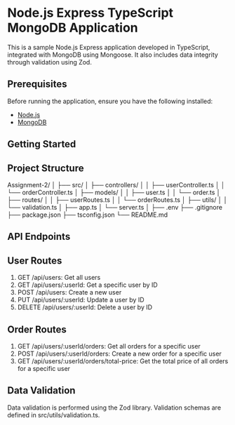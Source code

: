 # Node.js Express TypeScript MongoDB Application

This is a sample Node.js Express application developed in TypeScript, integrated with MongoDB using Mongoose. It also includes data integrity through validation using Zod.

## Prerequisites

Before running the application, ensure you have the following installed:

- [Node.js](https://nodejs.org/)
- [MongoDB](https://www.mongodb.com/try/download/community)

## Getting Started

## Project Structure
Assignment-2/
│
├── src/
│   ├── controllers/
│   │   ├── userController.ts
│   │   └── orderController.ts
│   ├── models/
│   │   ├── user.ts
│   │   └── order.ts
│   ├── routes/
│   │   ├── userRoutes.ts
│   │   └── orderRoutes.ts
│   ├── utils/
│   │   └── validation.ts
│   ├── app.ts
│   └── server.ts
│
├── .env
├── .gitignore
├── package.json
├── tsconfig.json
└── README.md

## API Endpoints

## User Routes
1. GET /api/users: Get all users
2. GET /api/users/:userId: Get a specific user by ID
3. POST /api/users: Create a new user
4. PUT /api/users/:userId: Update a user by ID
5. DELETE /api/users/:userId: Delete a user by ID

## Order Routes
1. GET /api/users/:userId/orders: Get all orders for a specific user
2. POST /api/users/:userId/orders: Create a new order for a specific user
3. GET /api/users/:userId/orders/total-price: Get the total price of all orders for a specific user

## Data Validation
Data validation is performed using the Zod library. Validation schemas are defined in src/utils/validation.ts.